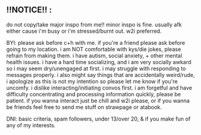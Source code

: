 ## ‼️NOTICE‼️ :
do not copy/take major inspo from me!! minor inspo is fine. usually afk either cause i'm busy or i'm stressed/burnt out. w2i preferred.

BYI: please ask before c+h with me. if you're a friend please ask before going to my location. i am NOT comfortable with kys/die jokes, please refrain from making them. i have autism, social anxiety, + other mental health issues. i have a hard time socializing, and i am very socially awkard so i may seem dry/unengaged at first. i may struggle with responding to messages properly. i also might say things that are accidentally weird/rude, i apologize as this is not my intention so please let me know if you're uncomfy. i dislike interacting/initiating convos first. i am forgetful and have difficulty concentrating and processing information quickly, please be patient. if you wanna interact just be chill and w2i please, or if you wanna be friends feel free to send me stuff on strawpage or atabook.

DNI: basic criteria, spam followers, under 13/over 20, & if you make fun of any of my interests.


